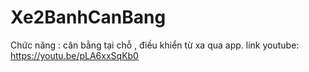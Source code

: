 # Xe2BanhCanBang
Chức năng : cân bằng tại chỗ , điều khiển từ xa qua app.
link youtube: https://youtu.be/pLA6xxSqKb0
